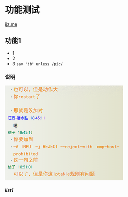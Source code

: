 # 功能测试
[ijz.me](https://ijz.me)
## 功能1
+ 1
+ 2
+ 3
`say "jb" unless /pic/` 

### 说明
![](_v_images/1537960922_9426.png)
##### list1
